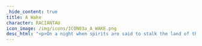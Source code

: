 ```yaml
---
_hide_content: true
title: A Wake
character: RACIANTAU
icon_image: /img/icons/ICON03a_A_WAKE.png
desc_html: "<p>On a night when spirits are said to stalk the land of the living, a young Racia is forced to confront the inevitability of death in a world no longer quite the one she took for granted. The memories may not last, but the lessons will haunt a lifetime.</p>"
---
```

